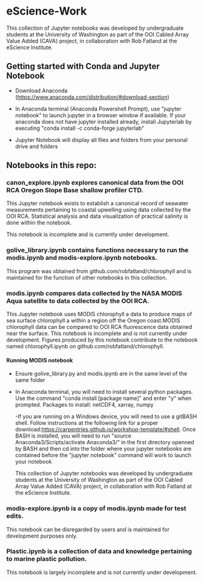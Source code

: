 # eScience-Work
This collection of Jupyter notebooks was developed by undergraduate students at the University of Washington as part of the OOI Cabled Array Value Added (CAVA) project, in collaboration with Rob Fatland at the eScience Institute. 

## Getting started with Conda and Jupyter Notebook
 - Download Anaconda (https://www.anaconda.com/distribution/#download-section)
 
 - In Anaconda terminal (Anaconda Powershell Prompt), use "jupyter notebook" to launch jupyter in a browser window if available.  If your anaconda does not have jupyter installed already, install Jupyterlab by executing "conda install -c conda-forge jupyterlab" 
 
 - Jupyter Notebook will display all files and folders from your personal drive and folders
 
 
 
## Notebooks in this repo:


### canon_explore.ipynb explores canonical data from the OOI RCA Oregon Slope Base shallow profiler CTD.

This Jupyter notebook exists to establish a canonical record of seawater measurements pertaining to coastal upwelling using data collected by the OOI RCA. Statistical analysis and data visualization of practical salinity is done within the notebook. 

This notebook is incomplete and is currently under development.




### golive_library.ipynb contains functions necessary to run the modis.ipynb and modis-explore.ipynb notebooks.

This program was obtained from github.com/robfatland/chlorophyll and is maintained for the function of other notebooks in this collection.




### modis.ipynb compares data collected by the NASA MODIS Aqua satellite to data collected by the OOI RCA.

This Jupyter notebook uses MODIS chlorophyll a data to produce maps of sea surface chlorophyll a within a region off the Oregon coast.MODIS chlorophyll data can be compared to OOI RCA fluorescence data obtained near the surface.
This notebook is incomplete and is not currently under development.
Figures produced by this notebook contribute to the notebook named chlorophyll.ipynb on github.com/robfatland/chlorophyll.

#### Running MODIS notebook
- Ensure golive_library.py and modis.ipynb are in the same level of the same folder


 - In Anaconda terminal, you will need to install several python packages.  Use the command "conda install [package name]" and enter "y" when prompted.  Packages to install: netCDF4, xarray, numpy
 
   -If you are running on a Windows device, you will need to use a gitBASH shell.  Follow instructions at the following link for a proper download:https://carpentries.github.io/workshop-template/#shell.  Once BASH is installed, you will need to run "source Anaconda3/Scripts/activate Anaconda3/" in the first directory openned by BASH and then cd into the folder where your jupyter notebooks are contained before the "jupyter notebook" command will work to launch your notebook
   
   This collection of Jupyter notebooks was developed by undergraduate students at the University of Washington as part of the OOI Cabled Array Value Added (CAVA) project, in collaboration with Rob Fatland at the eScience Institute. 




### modis-explore.ipynb is a copy of modis.ipynb made for test edits. 

This notebook can be disregarded by users and is maintained for development purposes only.




### Plastic.ipynb is a collection of data and knowledge pertaining to marine plastic pollution. 

This notebook is largely incomplete and is not currently under development.
